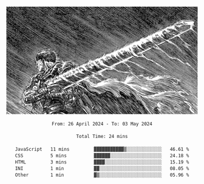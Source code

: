 <!-- Profile image -->
<p align="center">
 <img src="assets/bpD2ohb.png" width="1080px">
</p>
<!-- Profile image end -->

<div align="center">
<!--START_SECTION:waka-->

```txt
From: 26 April 2024 - To: 03 May 2024

Total Time: 24 mins

JavaScript   11 mins         ▓▓▓▓▓▓▓▓▓▓▓▒░░░░░░░░░░░░░   46.61 %
CSS          5 mins          ▓▓▓▓▓▓░░░░░░░░░░░░░░░░░░░   24.18 %
HTML         3 mins          ▓▓▓▓░░░░░░░░░░░░░░░░░░░░░   15.19 %
INI          1 min           ▓▓░░░░░░░░░░░░░░░░░░░░░░░   08.05 %
Other        1 min           ▓▒░░░░░░░░░░░░░░░░░░░░░░░   05.96 %
```

<!--END_SECTION:waka-->
</div>
